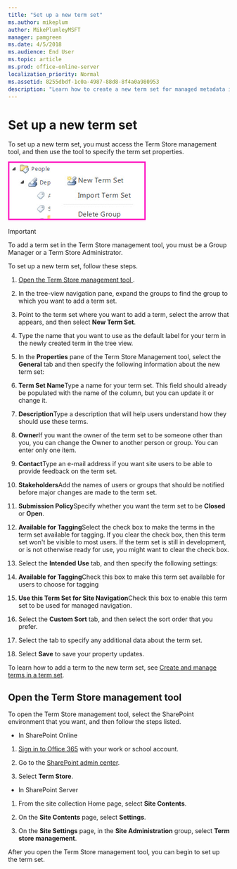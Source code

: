 ```yaml
---
title: "Set up a new term set"
ms.author: mikeplum
author: MikePlumleyMSFT
manager: pamgreen
ms.date: 4/5/2018
ms.audience: End User
ms.topic: article
ms.prod: office-online-server
localization_priority: Normal
ms.assetid: 8255dbdf-1c0a-4987-88d8-8f4a0a980953
description: "Learn how to create a new term set for managed metadata in SharePoint"
---
```


# Set up a new term set

To set up a new term set, you must access the Term Store management tool, and then use the tool to specify the term set properties.
  
![In the Term Store tool, you can select elements in the navigation pane to open a menu](media/cbfd78f1-e540-4233-97dd-def5c5d46ab8.jpg)
  
> [!IMPORTANT]
>  To add a term set in the Term Store management tool, you must be a Group Manager or a Term Store Administrator. 
  
To set up a new term set, follow these steps.
  
1. [Open the Term Store management tool ](set-up-a-new-term-set.md#__open_the_term).
    
2. In the tree-view navigation pane, expand the groups to find the group to which you want to add a term set.
    
3. Point to the term set where you want to add a term, select the arrow that appears, and then select **New Term Set**.
    
4. Type the name that you want to use as the default label for your term in the newly created term in the tree view.
    
5. In the **Properties** pane of the Term Store Management tool, select the **General** tab and then specify the following information about the new term set: 
    
1. **Term Set Name**Type a name for your term set. This field should already be populated with the name of the column, but you can update it or change it.
    
2. **Description**Type a description that will help users understand how they should use these terms.
    
3. **Owner**If you want the owner of the term set to be someone other than you, you can change the Owner to another person or group. You can enter only one item.
    
4. **Contact**Type an e-mail address if you want site users to be able to provide feedback on the term set.
    
5. **Stakeholders**Add the names of users or groups that should be notified before major changes are made to the term set.
    
6. **Submission Policy**Specify whether you want the term set to be **Closed** or **Open**. 
    
7. **Available for Tagging**Select the check box to make the terms in the term set available for tagging. If you clear the check box, then this term set won't be visible to most users. If the term set is still in development, or is not otherwise ready for use, you might want to clear the check box.
    
6. Select the **Intended Use** tab, and then specify the following settings: 
    
1. **Available for Tagging**Check this box to make this term set available for users to choose for tagging 
    
2. **Use this Term Set for Site Navigation**Check this box to enable this term set to be used for managed navigation. 
    
7. Select the **Custom Sort** tab, and then select the sort order that you prefer. 
    
8. Select the tab to specify any additional data about the term set.
    
9. Select **Save** to save your property updates. 
    
To learn how to add a term to the new term set, see [Create and manage terms in a term set](create-and-manage-terms-in-a-term-set).
  
## Open the Term Store management tool
<a name="__open_the_term"> </a>

To open the Term Store management tool, select the SharePoint environment that you want, and then follow the steps listed.
  
- In SharePoint Online
    
1. [Sign in to Office 365](e9eb7d51-5430-4929-91ab-6157c5a050b4) with your work or school account. 
    
2. Go to the [SharePoint admin center](about-the-admin-center).
    
3. Select **Term Store**.
  
- In SharePoint Server
    
1. From the site collection Home page, select **Site Contents**.
    
2. On the **Site Contents** page, select **Settings**.
    
3. On the **Site Settings** page, in the **Site Administration** group, select **Term store management**.
    
After you open the Term Store management tool, you can begin to set up the term set. 
  

